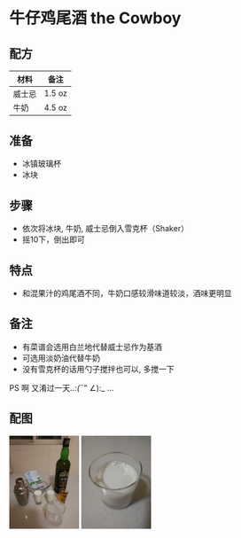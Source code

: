 # 牛仔鸡尾酒 the Cowboy

## 配方

材料          | 备注
------------ |----------------
威士忌        | 1.5 oz
牛奶          | 4.5 oz

## 准备

* 冰镇玻璃杯
* 冰块

## 步骤

* 依次将冰块, 牛奶, 威士忌倒入雪克杯（Shaker）
* 摇10下，倒出即可

## 特点

* 和混果汁的鸡尾酒不同，牛奶口感较滑味道较淡，酒味更明显

## 备注

* 有菜谱会选用白兰地代替威士忌作为基酒
* 可选用淡奶油代替牛奶
* 没有雪克杯的话用勺子搅拌也可以, 多搅一下

PS 啊 又淆过一天.._:(´_`” ∠):_ …

## 配图

<div style="inline-block">
<img src="1.jpeg" width=25%>
<img src="2.jpeg" width=25%>
</div>


